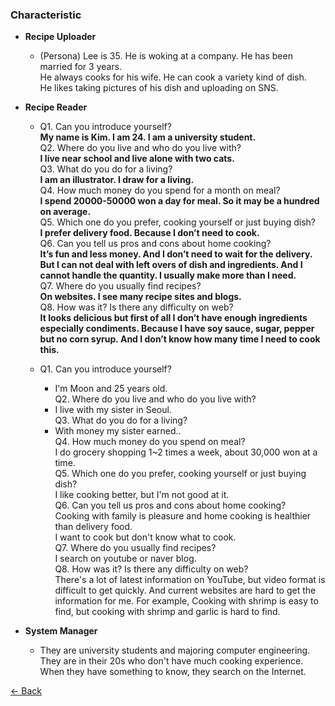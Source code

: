 ### Characteristic

- **Recipe Uploader**
  - (Persona) Lee is 35. He is woking at a company. He has been married for 3 years. <br>
    He always cooks for his wife. He can cook a variety kind of dish. <br>
    He likes taking pictures of his dish and uploading on SNS. <br>

- **Recipe Reader**
  - Q1. Can you introduce yourself? <br>
    **My name is Kim. I am 24. I am a university student.** <br>
    Q2. Where do you live and who do you live with? <br>
    **I live near school and live alone with two cats.** <br>
    Q3. What do you do for a living? <br>
    **I am an illustrator. I draw for a living.** <br> 
    Q4. How much money do you spend for a month on meal? <br>
    **I spend 20000-50000 won a day for meal. So it may be a hundred on average.** <br>
    Q5. Which one do you prefer, cooking yourself or just buying dish? <br>
    **I prefer delivery food. Because I don’t need to cook.** <br>
    Q6. Can you tell us pros and cons about home cooking? <br>
    **It’s fun and less money. And I don’t need to wait for the delivery.** <br>
    **But I can not deal with left overs of dish and ingredients. And I cannot handle the quantity. I usually make more than I need.** <br>
    Q7. Where do you usually find recipes? <br>
    **On websites. I see many recipe sites and blogs.** <br>
    Q8. How was it? Is there any difficulty on web? <br>
    **It looks delicious but first of all I don’t have enough ingredients especially condiments. Because I have soy sauce, sugar, pepper but no corn syrup. And I don’t know how many time I need to cook this.** <br>
    
  - Q1. Can you introduce yourself? <br>
    - I'm Moon and 25 years old. <br>
    Q2. Where do you live and who do you live with? <br>
    - I live with my sister in Seoul. <br>
    Q3. What do you do for a living? <br>
    - With money my sister earned.. <br>
    Q4. How much money do you spend on meal? <br>
    I do grocery shopping 1~2 times a week, about 30,000 won at a time. <br>
    Q5. Which one do you prefer, cooking yourself or just buying dish? <br>
    I like cooking better, but I'm not good at it. <br>
    Q6. Can you tell us pros and cons about home cooking? <br>
    Cooking with family is pleasure and home cooking is healthier than delivery food. <br>
    I want to cook but don't know what to cook. <br>
    Q7. Where do you usually find recipes? <br>
    I search on youtube or naver blog. <br>
    Q8. How was it? Is there any difficulty on web? <br>
    There's a lot of latest information on YouTube, but video format is difficult to get quickly. And current websites are hard to get the information for me. For example, Cooking with shrimp is easy to find, but cooking with shrimp and garlic is hard to find. <br>

- **System Manager**
  - They are university students and majoring computer engineering. <br>
    They are in their 20s who don't have much cooking experience. <br>
    When they have something to know, they search on the Internet. <br>

[← Back](./)
